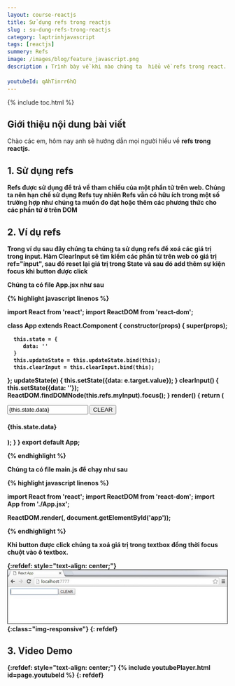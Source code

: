```yaml
---
layout: course-reactjs
title: Sử dụng refs trong reactjs 
slug : su-dung-refs-trong-reactjs
category: laptrinhjavascript
tags: [reactjs]
summery: Refs
image: /images/blog/feature_javascript.png
description : Trình bày về khi nào chúng ta  hiểu về refs trong react. Lần lượt giới thiệu và và đi qua các ví dụ về refs được sử dụng trong reactjs.

youtubeId: qAhTinrr6hQ
---
```


{% include toc.html %}

## **Giới thiệu nội dung bài viết**

Chào các em, hôm nay anh sẽ hướng dẫn mọi người hiểu về <b> refs <b> trong reactjs. 



## **1. Sử dụng refs**

Refs được sử dụng để trả về tham chiếu của một phần tử trên web. Chúng ta nên hạn chế sử dụng Refs tuy nhiên Refs vẫn có hữu ích trong một số trường hợp như chúng ta muốn đo đạt hoặc thêm các phương thức cho các phần tử ở trên DOM

## **2. Ví dụ refs**

Trong ví dụ sau đây chúng ta chúng ta sử dụng refs để xoá các giá trị trong input. Hàm ClearInput sẽ tìm kiếm các phần tử trên web có giá trị ref="input", sau đó reset lại giá trị trong State và sau đó add thêm sự kiện focus khi button được click

Chúng ta có file App.jsx như sau

{% highlight javascript  linenos %}

import React from 'react';
import ReactDOM from 'react-dom';

class App extends React.Component {
   constructor(props) {
      super(props);
      
      this.state = {
         data: ''
      }
      this.updateState = this.updateState.bind(this);
      this.clearInput = this.clearInput.bind(this);
   };
   updateState(e) {
      this.setState({data: e.target.value});
   }
   clearInput() {
      this.setState({data: ''});
      ReactDOM.findDOMNode(this.refs.myInput).focus();
   }
   render() {
      return (
         <div>
            <input value = {this.state.data} onChange = {this.updateState} 
               ref = "myInput"></input>
            <button onClick = {this.clearInput}>CLEAR</button>
            <h4>{this.state.data}</h4>
         </div>
      );
   }
}
export default App;

{% endhighlight %}

Chúng ta có file main.js để chạy như sau

{% highlight javascript  linenos %}

import React from 'react';
import ReactDOM from 'react-dom';
import App from './App.jsx';

ReactDOM.render(<App/>, document.getElementById('app'));

{% endhighlight %}

Khi button được click chúng ta xoá giá trị trong textbox đồng thời focus chuột vào ô textbox.

{:refdef: style="text-align: center;"}
![reactjs ](/images/post/reactjs/react-refs-example.jpeg){:class="img-responsive"}
{: refdef}

## **3. Video Demo**


{:refdef: style="text-align: center;"}
{% include youtubePlayer.html id=page.youtubeId %}
{: refdef}



